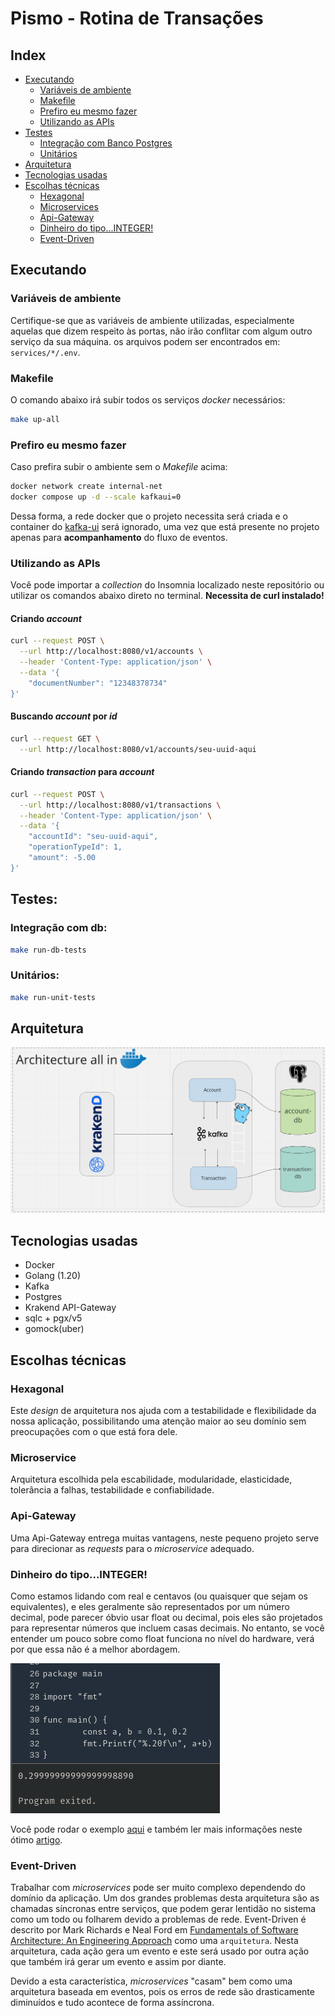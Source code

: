# Pismo - Rotina de Transações

## Index

- [Executando](#executando)
  * [Variáveis de ambiente](#variáveis-de-ambiente)
  * [Makefile](#makefile)
  * [Prefiro eu mesmo fazer](#prefiro-eu-mesmo-fazer)
  * [Utilizando as APIs](#utilizando-as-apis)
- [Testes](#testes)
  * [Integração com Banco Postgres](#integração-com-db)
  * [Unitários](#unitários)
- [Arquitetura](#arquitetura)
- [Tecnologias usadas](#tecnologias-usadas)
- [Escolhas técnicas](#escolhas-técnicas)
    * [Hexagonal](#hexagonal)
    * [Microservices](#microservice)
    * [Api-Gateway](#api-gateway)
    * [Dinheiro do tipo...INTEGER!](#dinheiro-do-tipointeger)
    * [Event-Driven](#event-driven)

## Executando

### Variáveis de ambiente

Certifique-se que as variáveis de ambiente utilizadas, especialmente aquelas que dizem respeito às portas, não irão conflitar com algum outro serviço da sua máquina.
os arquivos podem ser encontrados em:
`services/*/.env`.


### Makefile

O comando abaixo irá subir todos os serviços _docker_ necessários:
```bash
make up-all
```
### Prefiro eu mesmo fazer

Caso prefira subir o ambiente sem o _Makefile_ acima:
```bash
docker network create internal-net
docker compose up -d --scale kafkaui=0
```
Dessa forma, a rede docker que o projeto necessita será criada e o container do [kafka-ui](https://github.com/provectus/kafka-ui) será ignorado, uma vez que está presente no projeto apenas para **acompanhamento** do fluxo de eventos.

### Utilizando as APIs

Você pode importar a _collection_ do Insomnia localizado neste repositório ou utilizar os comandos abaixo direto no terminal.
**Necessita de curl instalado!**

#### Criando _account_

```bash
curl --request POST \
  --url http://localhost:8080/v1/accounts \
  --header 'Content-Type: application/json' \
  --data '{
	"documentNumber": "12348378734"
}'
```

#### Buscando _account_ por _id_

```bash
curl --request GET \
  --url http://localhost:8080/v1/accounts/seu-uuid-aqui
```

#### Criando _transaction_ para _account_

```bash
curl --request POST \
  --url http://localhost:8080/v1/transactions \
  --header 'Content-Type: application/json' \
  --data '{
	"accountId": "seu-uuid-aqui",
	"operationTypeId": 1,
	"amount": -5.00
}'
```


## Testes:

### Integração com db:
```bash
make run-db-tests
```

### Unitários:
```bash
make run-unit-tests
```

## Arquitetura

![image info](./assets/arch.png)

## Tecnologias usadas
- Docker
- Golang (1.20)
- Kafka
- Postgres
- Krakend API-Gateway
- sqlc + pgx/v5
- gomock(uber)

## Escolhas técnicas

### Hexagonal
Este _design_ de arquitetura nos ajuda com a testabilidade e flexibilidade da nossa aplicação, possibilitando uma atenção maior
 ao seu domínio sem preocupações com o que está fora dele.
 
### Microservice

Arquitetura escolhida pela escabilidade, modularidade, elasticidade, tolerância a falhas, testabilidade e confiabilidade.

### Api-Gateway

Uma Api-Gateway entrega muitas vantagens, neste pequeno projeto serve para direcionar as _requests_ para o _microservice_ adequado.

### Dinheiro do tipo...INTEGER!

Como estamos lidando com real e centavos (ou quaisquer que sejam os equivalentes), e eles geralmente são representados por um número decimal, pode parecer óbvio usar float ou decimal, pois eles são projetados para representar números que incluem casas decimais. No entanto, se você entender um pouco sobre como float funciona no nível do hardware, verá por que essa não é a melhor abordagem.

![image info](./assets/golang_float.png)

Você pode rodar o exemplo [aqui](https://go.dev/play/p/IrhUSV1CZGC) e também ler mais informações neste ótimo [artigo](https://blog.codeminer42.com/be-cool-dont-use-float-double-for-storing-monetary-values).

### Event-Driven
Trabalhar com _microservices_ pode ser muito complexo dependendo do domínio da aplicação. Um dos grandes problemas desta arquitetura são as chamadas síncronas entre serviços, que podem gerar lentidão no sistema como um todo ou folharem devido a problemas de rede. Event-Driven é descrito por Mark Richards e Neal Ford em [Fundamentals of Software Architecture: An Engineering Approach](https://www.goodreads.com/book/show/44144493-fundamentals-of-software-architecture) como uma `arquitetura`. Nesta arquitetura, cada ação gera um evento e este será usado por outra ação que também irá gerar um evento e assim por diante.</p>

Devido a esta característica, _microservices_ "casam" bem como uma arquitetura baseada em eventos, pois os erros de rede são drasticamente diminuídos e tudo acontece de forma assíncrona.
</p>
